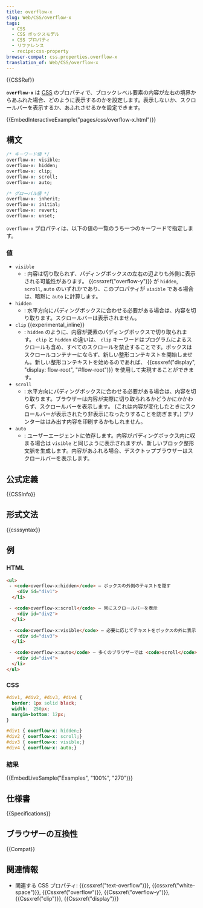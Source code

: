 ```yaml
---
title: overflow-x
slug: Web/CSS/overflow-x
tags:
  - CSS
  - CSS ボックスモデル
  - CSS プロパティ
  - リファレンス
  - recipe:css-property
browser-compat: css.properties.overflow-x
translation_of: Web/CSS/overflow-x
---
```

{{CSSRef}}

**`overflow-x`** は [CSS](/ja/docs/Web/CSS) のプロパティで、ブロックレベル要素の内容が左右の境界からあふれた場合、どのように表示するのかを設定します。表示しないか、スクロールバーを表示するか、あふれさせるかを設定できます。

{{EmbedInteractiveExample("pages/css/overflow-x.html")}}

## 構文

```css
/* キーワード値 */
overflow-x: visible;
overflow-x: hidden;
overflow-x: clip;
overflow-x: scroll;
overflow-x: auto;

/* グローバル値 */
overflow-x: inherit;
overflow-x: initial;
overflow-x: revert;
overflow-x: unset;
```

`overflow-x` プロパティは、以下の値の一覧のうち一つのキーワードで指定します。

### 値

- `visible`
  - : 内容は切り取られず、パディングボックスの左右の辺よりも外側に表示される可能性があります。 {{cssxref("overflow-y")}} が `hidden`, `scroll`, `auto` のいずれかであり、このプロパティが `visible` である場合は、暗黙に `auto` に計算します。
- `hidden`
  - : 水平方向にパディングボックスに合わせる必要がある場合は、内容を切り取ります。スクロールバーは表示されません。
- `clip` {{experimental_inline}}
  - : `hidden` のように、内容が要素のパディングボックスで切り取られます。 `clip` と `hidden` の違いは、 `clip` キーワードはプログラムによるスクロールも含め、すべてのスクロールを禁止することです。ボックスはスクロールコンテナーにならず、新しい整形コンテキストを開始しません。新しい整形コンテキストを始めるのであれば、 {{cssxref("display", "display: flow-root", "#flow-root")}} を使用して実現することができます。
- `scroll`
  - : 水平方向にパディングボックスに合わせる必要がある場合は、内容を切り取ります。ブラウザーは内容が実際に切り取られるかどうかにかかわらず、スクロールバーを表示します。 (これは内容が変化したときにスクロールバーが表示されたり非表示になったりすることを防ぎます。) プリンターははみ出す内容を印刷するかもしれません。
- `auto`
  - : ユーザーエージェントに依存します。内容がパディングボックス内に収まる場合は `visible` と同じように表示されますが、新しいブロック整形文脈を生成します。内容があふれる場合、デスクトップブラウザーはスクロールバーを表示します。

## 公式定義

{{CSSInfo}}

## 形式文法

{{csssyntax}}

## 例

### HTML

```html
<ul>
 - <code>overflow-x:hidden</code> — ボックスの外側のテキストを隠す
    <div id="div1">
  </li>

 - <code>overflow-x:scroll</code> — 常にスクロールバーを表示
    <div id="div2">
  </li>

 - <code>overflow-x:visible</code> — 必要に応じてテキストをボックスの外に表示
    <div id="div3">
  </li>

 - <code>overflow-x:auto</code> — 多くのブラウザーでは <code>scroll</code> と同じ
    <div id="div4">
  </li>
</ul>
```

### CSS

```css
#div1, #div2, #div3, #div4 {
  border: 1px solid black;
  width:  250px;
  margin-bottom: 12px;
}

#div1 { overflow-x: hidden;}
#div2 { overflow-x: scroll;}
#div3 { overflow-x: visible;}
#div4 { overflow-x: auto;}
```

### 結果

{{EmbedLiveSample("Examples", "100%", "270")}}

## 仕様書

{{Specifications}}

## ブラウザーの互換性

{{Compat}}

## 関連情報

- 関連する CSS プロパティ: {{cssxref("text-overflow")}}, {{cssxref("white-space")}}, {{Cssxref("overflow")}}, {{Cssxref("overflow-y")}}, {{Cssxref("clip")}}, {{Cssxref("display")}}
